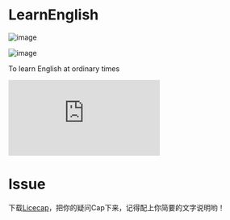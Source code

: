 LearnEnglish
============
![image](https://github.com/xhzengAIB/LearnEnglish/raw/master/Screenshots/MessageDisplayKitExample.gif)

![image](https://github.com/xhzengAIB/LearnEnglish/raw/master/Screenshots/MessageTableViewBug.gif)


To learn English at ordinary times

![English](http://www.hrexam.com/methods.htm)


Issue
============
下载[Licecap](http://www.cockos.com/licecap/)，把你的疑问Cap下来，记得配上你简要的文字说明哟！
